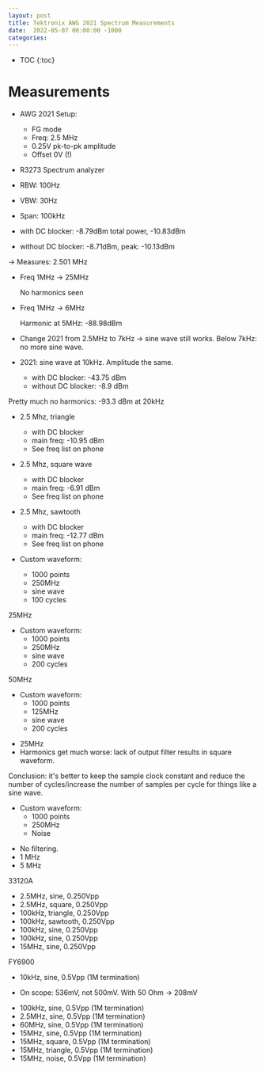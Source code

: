 ```yaml
---
layout: post
title: Tektronix AWG 2021 Spectrum Measurements
date:  2022-05-07 00:00:00 -1000
categories:
---
```


* TOC
{:toc}

# Measurements

* AWG 2021 Setup:
	* FG mode
	* Freq: 2.5 MHz
	* 0.25V pk-to-pk amplitude
	* Offset 0V (!)

* R3273 Spectrum analyzer

* RBW: 100Hz
* VBW: 30Hz
* Span: 100kHz
* with DC blocker: -8.79dBm total power, -10.83dBm
* without DC blocker: -8.71dBm, peak: -10.13dBm

-> Measures: 2.501 MHz

* Freq 1MHz -> 25MHz

    No harmonics seen

* Freq 1MHz -> 6MHz

    Harmonic at 5MHz: -88.98dBm


* Change 2021 from 2.5MHz to 7kHz -> sine wave still works. Below 7kHz: no more sine wave.

* 2021: sine wave at 10kHz. Amplitude the same.

	* with DC blocker: -43.75 dBm
	* without DC blocker: -8.9 dBm

Pretty much no harmonics: -93.3 dBm at 20kHz

* 2.5 Mhz, triangle

	* with DC blocker
	* main freq: -10.95 dBm
	* See freq list on phone

* 2.5 Mhz, square wave

	* with DC blocker
	* main freq: -6.91 dBm
	* See freq list on phone

* 2.5 Mhz, sawtooth

	* with DC blocker
	* main freq: -12.77 dBm
	* See freq list on phone

* Custom waveform: 
	* 1000 points
	* 250MHz
	* sine wave
	* 100 cycles

25MHz

* Custom waveform: 
	* 1000 points
	* 250MHz
	* sine wave
	* 200 cycles

50MHz

* Custom waveform: 
	* 1000 points
	* 125MHz
	* sine wave
	* 200 cycles

- 25MHz
- Harmonics get much worse: lack of output filter results in square waveform.

Conclusion: it's better to keep the sample clock constant and reduce the number of cycles/increase the number of
samples per cycle for things like a sine wave.


* Custom waveform: 
	* 1000 points
	* 250MHz
	* Noise

- No filtering. 
- 1 MHz
- 5 MHz


33120A

* 2.5MHz, sine, 0.250Vpp
* 2.5MHz, square, 0.250Vpp
* 100kHz, triangle, 0.250Vpp
* 100kHz, sawtooth, 0.250Vpp
* 100kHz, sine, 0.250Vpp
* 100kHz, sine, 0.250Vpp
* 15MHz, sine, 0.250Vpp


FY6900

* 10kHz, sine, 0.5Vpp (1M termination) 

- On scope: 536mV, not 500mV. With 50 Ohm -> 208mV

* 100kHz, sine, 0.5Vpp (1M termination) 
* 2.5MHz, sine, 0.5Vpp (1M termination) 
* 60MHz, sine, 0.5Vpp (1M termination) 
* 15MHz, sine, 0.5Vpp (1M termination) 
* 15MHz, square, 0.5Vpp (1M termination) 
* 15MHz, triangle, 0.5Vpp (1M termination) 
* 15MHz, noise, 0.5Vpp (1M termination) 



